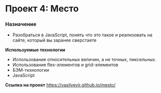 # Проект 4: Место

### Назначение
* Разобраться в JavaScript, понять что это такое и реализовать на сайте, который вы заранее сверстаете

**Используемые технологии**
* Использование относительных величин, а не точных, пиксельных.
* Использование flex-элементов и grid-элементов
* БЭМ-ткхнологии
* JavaScript

**Ссылка на проект**
https://vasilyevir.github.io/mesto/
